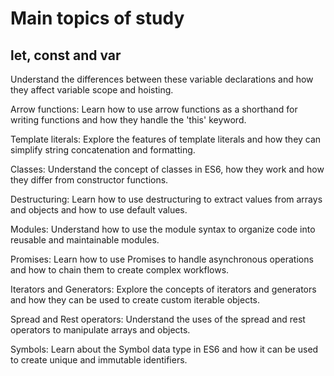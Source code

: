 # Main topics of study

## let, const and var
Understand the differences between these variable declarations and how they affect variable scope and hoisting.

Arrow functions: Learn how to use arrow functions as a shorthand for writing functions and how they handle the 'this' keyword.

Template literals: Explore the features of template literals and how they can simplify string concatenation and formatting.

Classes: Understand the concept of classes in ES6, how they work and how they differ from constructor functions.

Destructuring: Learn how to use destructuring to extract values from arrays and objects and how to use default values.

Modules: Understand how to use the module syntax to organize code into reusable and maintainable modules.

Promises: Learn how to use Promises to handle asynchronous operations and how to chain them to create complex workflows.

Iterators and Generators: Explore the concepts of iterators and generators and how they can be used to create custom iterable objects.

Spread and Rest operators: Understand the uses of the spread and rest operators to manipulate arrays and objects.

Symbols: Learn about the Symbol data type in ES6 and how it can be used to create unique and immutable identifiers.